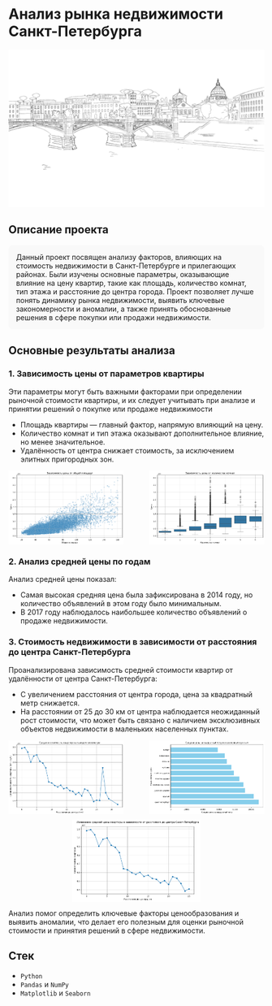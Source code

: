 # Анализ рынка недвижимости Санкт-Петербурга

![Санкт-Петербург](https://github.com/KsenyaVasilchenko/Practicum_projects/blob/main/EDA_project2/images_project2/october03.jpg)

## Описание проекта

<div style="background-color: #f9f9f9; padding: 15px; border-radius: 8px;">
Данный проект посвящен анализу факторов, влияющих на стоимость недвижимости в Санкт-Петербурге и прилегающих районах. Были изучены основные параметры, оказывающие влияние на цену квартир, такие как площадь, количество комнат, тип этажа и расстояние до центра города. Проект позволяет лучше понять динамику рынка недвижимости, выявить ключевые закономерности и аномалии, а также принять обоснованные решения в сфере покупки или продажи недвижимости.
</div>

## Основные результаты анализа

### 1. Зависимость цены от параметров квартиры
Эти параметры могут быть важными факторами при определении рыночной стоимости квартиры, и их следует учитывать при анализе и принятии решений о покупке или продаже недвижимости
- Площадь квартиры — главный фактор, напрямую влияющий на цену.
- Количество комнат и тип этажа оказывают дополнительное влияние, но менее значительное.
- Удалённость от центра снижает стоимость, за исключением элитных пригородных зон.

<div style="display: flex; justify-content: space-between; gap: 10px;">
  <img src="https://github.com/KsenyaVasilchenko/Practicum_projects/blob/main/EDA_project2/images_project2/depend_price_area.png" alt="График зависимости цены от общей площади" width="45%">
  <img src="https://github.com/KsenyaVasilchenko/Practicum_projects/blob/main/EDA_project2/images_project2/depend_price_rooms.png" alt="График зависимости цены от количества комнат" width="45%">
</div>

### 2. Анализ средней цены по годам
Анализ средней цены показал:
- Самая высокая средняя цена была зафиксирована в 2014 году, но количество объявлений в этом году было минимальным.
- В 2017 году наблюдалось наибольшее количество объявлений о продаже недвижимости.

### 3. Стоимость недвижимости в зависимости от расстояния до центра Санкт-Петербурга
Проанализирована зависимость средней стоимости квартир от удалённости от центра Санкт-Петербурга:
- С увеличением расстояния от центра города, цена за квадратный метр снижается.
- На расстоянии от 25 до 30 км от центра наблюдается неожиданный рост стоимости, что может быть связано с наличием эксклюзивных объектов недвижимости в маленьких населенных пунктах.


<div style="display: flex; justify-content: space-between; gap: 10px;">
  <img src="https://github.com/KsenyaVasilchenko/Practicum_projects/blob/main/EDA_project2/images_project2/price_distance.png" alt="Анализ стоимости по расстоянию" width="45%">
  <img src="https://github.com/KsenyaVasilchenko/Practicum_projects/blob/main/EDA_project2/images_project2/price_locality.png" alt="Анализ стоимости по локации" width="45%">
</div>

<div style="display: flex; justify-content: center; margin-top: 10px;">
  <img src="https://github.com/KsenyaVasilchenko/Practicum_projects/blob/main/EDA_project2/images_project2/price_citycenters.png" alt="Анализ стоимости по локации до центра" width="50%">
</div>

Анализ помог определить ключевые факторы ценообразования и выявить аномалии, что делает его полезным для оценки рыночной стоимости и принятия решений в сфере недвижимости.


## Стек
- `Python`
- `Pandas` и `NumPy`
- `Matplotlib` и `Seaborn`
